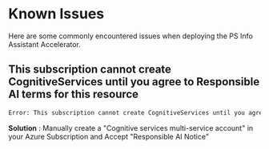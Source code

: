 # Known Issues

Here are some commonly encountered issues when deploying the PS Info Assistant Accelerator.

## This subscription cannot create CognitiveServices until you agree to Responsible AI terms for this resource

```bash
Error: This subscription cannot create CognitiveServices until you agree to Responsible AI terms for this resource. You can agree to Responsible AI terms by creating a resource through the Azure Portal then trying again. For more detail go to https://aka.ms/csrainotice"}]

```

**Solution** : Manually create a "Cognitive services multi-service account" in your Azure Subscription and Accept "Responsible AI Notice"
